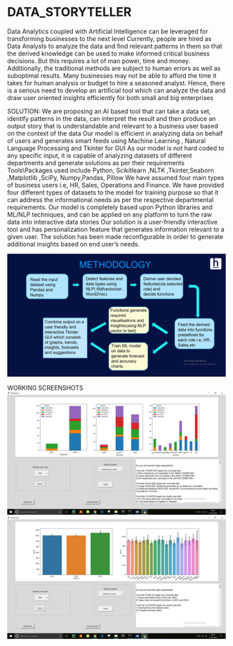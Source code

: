 # DATA_STORYTELLER

Data Analytics coupled with Artificial Intelligence can be leveraged for transforming businesses to the next level
Currently, people are hired as Data Analysts to analyze the data and find relevant patterns in them so that the derived knowledge can be used to make informed critical business decisions. But this requires a lot of man power, time and  money. Additionally, the traditional methods are subject to human errors as well as suboptimal results. Many businesses may not be able to afford the time it takes for human analysis or budget to hire a seasoned analyst.
Hence, there is a serious need to develop an artificial tool which can analyze the data and draw user oriented insights efficiently for both small and big enterprises



SOLUTION:
We are proposing an AI based tool that can take a data set, identify patterns in the data, can interpret the result and then produce an output story that is understandable and relevant to a business user based on the context of the data
Our model is efficient in analyzing data on behalf of users and generates smart feeds using Machine Learning , Natural Language Processing and Tkinter for GUI
As our model is not hard coded to any specific input, it is capable of analyzing datasets of different departments and generate solutions as per their requirements
Tools\Packages used include Python, Scikitlearn ,NLTK ,Tkinter,Seaborn ,Matplotlib ,SciPy, Numpy,Pandas, Pillow
We have assumed four main types of business users i.e, HR, Sales, Operations and Finance. We have provided four different types of datasets to the model for training purpose so that it can address the informational needs as per the respective departmental requirements. 
Our model is completely based upon Python libraries and ML/NLP techniques, and can be applied on any platform to turn the raw data into interactive data stories
Our solution is a user-friendly interactive tool and has personalization feature that generates information relevant to a given user. The solution has been made reconfigurable in order to generate additional insights based on end user’s needs. 


![](slide_ss/Screenshot%20(295).png)

WORKING SCREENSHOTS
![](slide_ss/Screenshot%20(277).png)
![](slide_ss/Screenshot%20(274).png)
